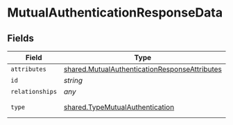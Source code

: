# MutualAuthenticationResponseData


## Fields

| Field                                                                                                          | Type                                                                                                           | Required                                                                                                       | Description                                                                                                    | Example                                                                                                        |
| -------------------------------------------------------------------------------------------------------------- | -------------------------------------------------------------------------------------------------------------- | -------------------------------------------------------------------------------------------------------------- | -------------------------------------------------------------------------------------------------------------- | -------------------------------------------------------------------------------------------------------------- |
| `attributes`                                                                                                   | [shared.MutualAuthenticationResponseAttributes](../../models/shared/mutualauthenticationresponseattributes.md) | :heavy_minus_sign:                                                                                             | N/A                                                                                                            |                                                                                                                |
| `id`                                                                                                           | *string*                                                                                                       | :heavy_minus_sign:                                                                                             | N/A                                                                                                            | SEAwSOsP7dEpTgGZdP7ZFw                                                                                         |
| `relationships`                                                                                                | *any*                                                                                                          | :heavy_minus_sign:                                                                                             | N/A                                                                                                            |                                                                                                                |
| `type`                                                                                                         | [shared.TypeMutualAuthentication](../../models/shared/typemutualauthentication.md)                             | :heavy_minus_sign:                                                                                             | Resource type                                                                                                  |                                                                                                                |